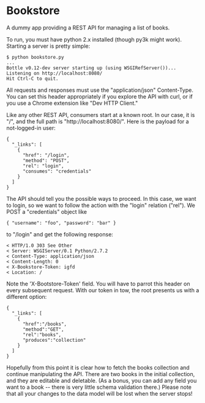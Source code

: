 Bookstore
=========

A dummy app providing a REST API for managing a list of books.

To run, you must have python 2.x installed (though py3k might work). Starting a server is pretty simple:

    $ python bookstore.py
    ...
    Bottle v0.12-dev server starting up (using WSGIRefServer())...
    Listening on http://localhost:8080/
    Hit Ctrl-C to quit.

All requests and responses must use the "application/json" Content-Type.  You can set this header appropriately if you explore the API with curl, or if you use a Chrome extension like "Dev HTTP Client."

Like any other REST API, consumers start at a known root.  In our case, it is "/", and the full path is "http://localhost:8080/".  Here is the payload for a not-logged-in user:

    { 
      "_links": [
        { 
          "href": "/login", 
          "method": "POST", 
          "rel": "login", 
          "consumes": "credentials"
        }
      ]
    }

The API should tell you the possible ways to proceed.  In this case, we want to login, so we want to follow the action with the "login" relation ("rel").  We POST a "credentials" object like

    { "username": "foo", "password": "bar" }
    
to "/login" and get the following response:

    < HTTP/1.0 303 See Other
    < Server: WSGIServer/0.1 Python/2.7.2
    < Content-Type: application/json
    < Content-Length: 0
    < X-Bookstore-Token: igfd
    < Location: /
    
Note the 'X-Bootstore-Token' field.  You will have to parrot this header on every subsequent request.  With our token in tow, the root presents us with a different option:

	{
	  "_links": [
		{
		  "href":"/books",
		  "method":"GET",
		  "rel":"books",
	      "produces":"collection"
		}
	  ]
	}
	
Hopefully from this point it is clear how to fetch the books collection and continue manipulating the API.  There are two books in the initial collection, and they are editable and deletable.  (As a bonus, you can add any field you want to a book -- there is very little schema validation there.)  Please note that all your changes to the data model will be lost when the server stops! 
